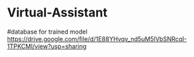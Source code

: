 # Virtual-Assistant
#database for trained model
https://drive.google.com/file/d/1E88YHvqv_nd5uM5lVbSNRcqI-1TPKCMI/view?usp=sharing
